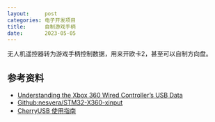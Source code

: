 ```yaml
---
layout:     post
categories: 电子开发项目
title:      自制游戏手柄
date:       2023-05-05
---
```



无人机遥控器转为游戏手柄控制数据，用来开欧卡2，甚至可以自制方向盘。












## 参考资料

- [Understanding the Xbox 360 Wired Controller’s USB Data](https://www.partsnotincluded.com/understanding-the-xbox-360-wired-controllers-usb-data/)
- [Github:nesvera/STM32-X360-xinput](https://github.com/nesvera/STM32-X360-xinput)
- [CherryUSB 使用指南](https://cherryusb.readthedocs.io/zh_CN/latest/)




